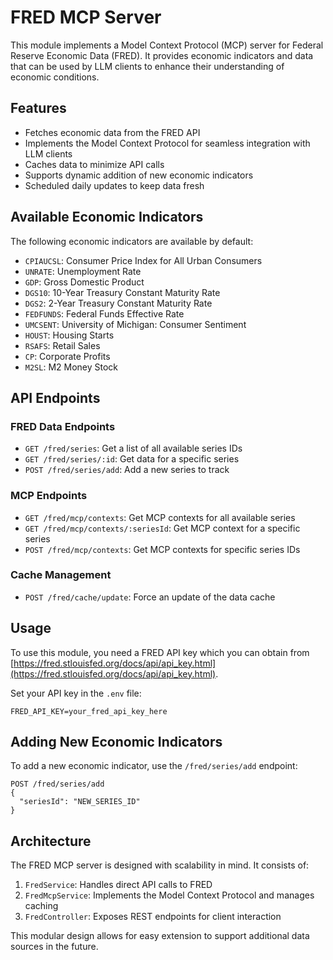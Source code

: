 # FRED MCP Server

This module implements a Model Context Protocol (MCP) server for Federal Reserve Economic Data (FRED). It provides economic indicators and data that can be used by LLM clients to enhance their understanding of economic conditions.

## Features

- Fetches economic data from the FRED API
- Implements the Model Context Protocol for seamless integration with LLM clients
- Caches data to minimize API calls
- Supports dynamic addition of new economic indicators
- Scheduled daily updates to keep data fresh

## Available Economic Indicators

The following economic indicators are available by default:

- `CPIAUCSL`: Consumer Price Index for All Urban Consumers
- `UNRATE`: Unemployment Rate
- `GDP`: Gross Domestic Product
- `DGS10`: 10-Year Treasury Constant Maturity Rate
- `DGS2`: 2-Year Treasury Constant Maturity Rate
- `FEDFUNDS`: Federal Funds Effective Rate
- `UMCSENT`: University of Michigan: Consumer Sentiment
- `HOUST`: Housing Starts
- `RSAFS`: Retail Sales
- `CP`: Corporate Profits
- `M2SL`: M2 Money Stock

## API Endpoints

### FRED Data Endpoints

- `GET /fred/series`: Get a list of all available series IDs
- `GET /fred/series/:id`: Get data for a specific series
- `POST /fred/series/add`: Add a new series to track

### MCP Endpoints

- `GET /fred/mcp/contexts`: Get MCP contexts for all available series
- `GET /fred/mcp/contexts/:seriesId`: Get MCP context for a specific series
- `POST /fred/mcp/contexts`: Get MCP contexts for specific series IDs

### Cache Management

- `POST /fred/cache/update`: Force an update of the data cache

## Usage

To use this module, you need a FRED API key which you can obtain from [https://fred.stlouisfed.org/docs/api/api_key.html](https://fred.stlouisfed.org/docs/api/api_key.html).

Set your API key in the `.env` file:

```
FRED_API_KEY=your_fred_api_key_here
```

## Adding New Economic Indicators

To add a new economic indicator, use the `/fred/series/add` endpoint:

```
POST /fred/series/add
{
  "seriesId": "NEW_SERIES_ID"
}
```

## Architecture

The FRED MCP server is designed with scalability in mind. It consists of:

1. `FredService`: Handles direct API calls to FRED
2. `FredMcpService`: Implements the Model Context Protocol and manages caching
3. `FredController`: Exposes REST endpoints for client interaction

This modular design allows for easy extension to support additional data sources in the future.
